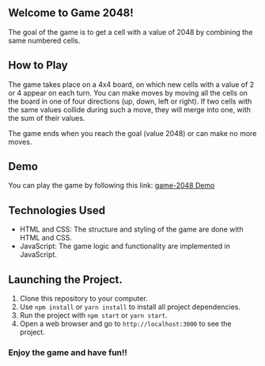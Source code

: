 ## Welcome to Game 2048!
The goal of the game is to get a cell with a value of 2048 by combining the same numbered cells.

## How to Play
The game takes place on a 4x4 board, on which new cells with a value of 2 or 4 appear on each turn. You can make moves by moving all the cells on the board in one of four directions (up, down, left or right). If two cells with the same values collide during such a move, they will merge into one, with the sum of their values.

The game ends when you reach the goal (value 2048) or can make no more moves.

## Demo
You can play the game by following this link: [game-2048 Demo](https://allagutsul27.github.io/game-2048/)

## Technologies Used
- HTML and CSS: The structure and styling of the game are done with HTML and CSS.
- JavaScript: The game logic and functionality are implemented in JavaScript.

## Launching the Project.

1. Clone this repository to your computer.
2. Use `npm install` or `yarn install` to install all project dependencies.
3. Run the project with `npm start` or `yarn start`.
4. Open a web browser and go to `http://localhost:3000` to see the project.

### Enjoy the game and have fun!!
